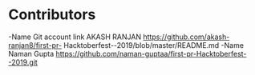 # Contributors
-Name          Git account link
AKASH RANJAN   https://github.com/akash-ranjan8/first-pr- Hacktoberfest--2019/blob/master/README.md
-Name 
Naman Gupta https://github.com/naman-guptaa/first-pr-Hacktoberfest--2019.git
